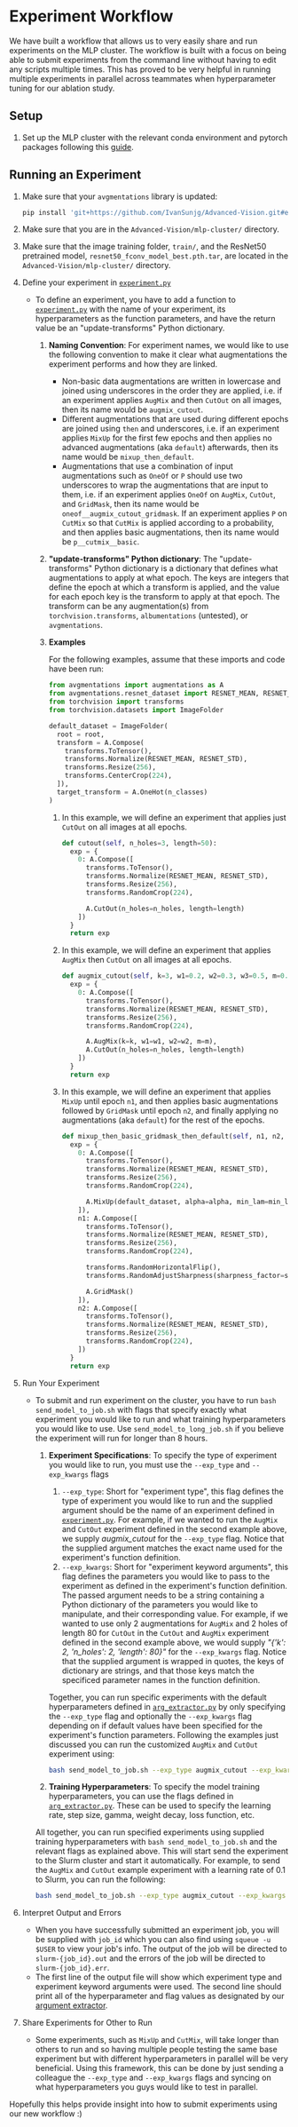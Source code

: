 # Experiment Workflow

We have built a workflow that allows us to very easily share and run experiments on the MLP cluster. The workflow is built with a focus on being able to submit experiments from the command line without having to edit any scripts multiple times. This has proved to be very helpful in running multiple experiments in parallel across teammates when hyperparameter tuning for our ablation study.

## Setup

1. Set up the MLP cluster with the relevant conda environment and pytorch packages following this [guide](mlp_cluster_guide.md).

## Running an Experiment

1. Make sure that your `avgmentations` library is updated:

    ```sh
    pip install 'git+https://github.com/IvanSunjg/Advanced-Vision.git#egg=avgmentations&subdirectory=avgmentations'
    ```

2. Make sure that you are in the `Advanced-Vision/mlp-cluster/` directory.
3. Make sure that the image training folder, `train/`, and the ResNet50 pretrained model, `resnet50_fconv_model_best.pth.tar`, are located in the `Advanced-Vision/mlp-cluster/` directory.
4. Define your experiment in [`experiment.py`](experiment.py)
    * To define an experiment, you have to add a function to [`experiment.py`](experiment.py) with the name of your experiment, its hyperparameters as the function parameters, and have the return value be an "update-transforms" Python dictionary.
        1. **Naming Convention**: For experiment names, we would like to use the following convention to make it clear what augmentations the experiment performs and how they are linked.
            * Non-basic data augmentations are written in lowercase and joined using underscores in the order they are applied, i.e. if an experiment applies `AugMix` and then `CutOut` on all images, then its name would be `augmix_cutout`.
            * Different augmentations that are used during different epochs are joined using `then` and underscores, i.e. if an experiment applies `MixUp` for the first few epochs and then applies no advanced augmentations (aka `default`) afterwards, then its name would be `mixup_then_default`.
            * Augmentations that use a combination of input augmentations such as `OneOf` or `P` should use two underscores to wrap the augmentations that are input to them, i.e. if an experiment applies `OneOf` on `AugMix`, `CutOut`, and `GridMask`, then its name would be `oneof__augmix_cutout_gridmask`. If an experiment applies `P` on `CutMix` so that `CutMix` is applied according to a probability, and then applies basic augmentations, then its name would be `p__cutmix__basic`.
        2. **"update-transforms" Python dictionary**: The "update-transforms" Python dictionary is a dictionary that defines what augmentations to apply at what epoch. The keys are integers that define the epoch at which a transform is applied, and the value for each epoch key is the transform to apply at that epoch. The transform can be any augmentation(s) from `torchvision.transforms`, `albumentations` (untested), or `avgmentations`.
        3. **Examples**

            For the following examples, assume that these imports and code have been run:

            ```python
            from avgmentations import augmentations as A
            from avgmentations.resnet_dataset import RESNET_MEAN, RESNET_STD
            from torchvision import transforms
            from torchvision.datasets import ImageFolder

            default_dataset = ImageFolder(
              root = root,
              transform = A.Compose(
                transforms.ToTensor(),
                transforms.Normalize(RESNET_MEAN, RESNET_STD),
                transforms.Resize(256),
                transforms.CenterCrop(224),
              ]),
              target_transform = A.OneHot(n_classes)
            )
            ```

            1. In this example, we will define an experiment that applies just `CutOut` on all images at all epochs.

                ```python
                def cutout(self, n_holes=3, length=50):
                  exp = {
                    0: A.Compose([
                      transforms.ToTensor(),
                      transforms.Normalize(RESNET_MEAN, RESNET_STD),
                      transforms.Resize(256),
                      transforms.RandomCrop(224),

                      A.CutOut(n_holes=n_holes, length=length)
                    ])
                  }
                  return exp
                ```

            2. In this example, we will define an experiment that applies `AugMix` then `CutOut` on all images at all epochs.

                ```python
                def augmix_cutout(self, k=3, w1=0.2, w2=0.3, w3=0.5, m=0.2, n_holes=3, length=50):
                  exp = {
                    0: A.Compose([
                      transforms.ToTensor(),
                      transforms.Normalize(RESNET_MEAN, RESNET_STD),
                      transforms.Resize(256),
                      transforms.RandomCrop(224),

                      A.AugMix(k=k, w1=w1, w2=w2, m=m),
                      A.CutOut(n_holes=n_holes, length=length)
                    ])
                  }
                  return exp
                ```

            3. In this example, we will define an experiment that applies `MixUp` until epoch `n1`, and then applies basic augmentations followed by `GridMask` until epoch `n2`, and finally applying no augmentations (aka `default`) for the rest of the epochs.

                ```python
                def mixup_then_basic_gridmask_then_default(self, n1, n2, alpha=1.0, min_lam=0, max_lam=1, sharpness_factor=2):
                  exp = {
                    0: A.Compose([
                      transforms.ToTensor(),
                      transforms.Normalize(RESNET_MEAN, RESNET_STD),
                      transforms.Resize(256),
                      transforms.RandomCrop(224),

                      A.MixUp(default_dataset, alpha=alpha, min_lam=min_lam, max_lam=max_lam)
                    ]),
                    n1: A.Compose([
                      transforms.ToTensor(),
                      transforms.Normalize(RESNET_MEAN, RESNET_STD),
                      transforms.Resize(256),
                      transforms.RandomCrop(224),

                      transforms.RandomHorizontalFlip(),
                      transforms.RandomAdjustSharpness(sharpness_factor=sharpness_factor),

                      A.GridMask()
                    ]),
                    n2: A.Compose([
                      transforms.ToTensor(),
                      transforms.Normalize(RESNET_MEAN, RESNET_STD),
                      transforms.Resize(256),
                      transforms.RandomCrop(224),
                    ])
                  }
                  return exp
                ```

5. Run Your Experiment
    * To submit and run experiment on the cluster, you have to run `bash send_model_to_job.sh` with flags that specify exactly what experiment you would like to run and what training hyperparameters you would like to use. Use `send_model_to_long_job.sh` if you believe the experiment will run for longer than 8 hours.
        1. **Experiment Specifications**: To specify the type of experiment you would like to run, you must use the `--exp_type` and `--exp_kwargs` flags
            1. `--exp_type`: Short for "experiment type", this flag defines the type of experiment you would like to run and the supplied argument should be the name of an experiment defined in [`experiment.py`](experiment.py). For example, if we wanted to run the `AugMix` and `CutOut` experiment defined in the second example above, we supply *augmix_cutout* for the `--exp_type` flag. Notice that the supplied argument matches the exact name used for the experiment's function definition.
            2. `--exp_kwargs`: Short for "experiment keyword arguments", this flag defines the parameters you would like to pass to the experiment as defined in the experiment's function definition. The passed argument needs to be a string containing a Python dictionary of the parameters you would like to manipulate, and their corresponding value. For example, if we wanted to use only 2 augmentations for `AugMix` and 2 holes of length 80 for `CutOut` in the `CutOut` and `AugMix` experiment defined in the second example above, we would supply *"{'k': 2, 'n_holes': 2, 'length': 80}"* for the `--exp_kwargs` flag. Notice that the supplied argument is wrapped in quotes, the keys of dictionary are strings, and that those keys match the specificed parameter names in the function definition.

            Together, you can run specific experiments with the default hyperparameters defined in [`arg_extractor.py`](arg_extractor.py) by only specifying the `--exp_type` flag and optionally the `--exp_kwargs` flag depending on if default values have been specified for the experiment's function parameters. Following the examples just discussed you can run the customized `AugMix` and `CutOut` experiment using:

            ```bash
            bash send_model_to_job.sh --exp_type augmix_cutout --exp_kwargs "{'k': 2, 'n_holes': 2, 'length': 80}"
            ```

        2. **Training Hyperparameters**: To specify the model training hyperparameters, you can use the flags defined in [`arg_extractor.py`](arg_extractor.py). These can be used to specify the learning rate, step size, gamma, weight decay, loss function, etc.

        All together, you can run specified experiments using supplied training hyperparameters with `bash send_model_to_job.sh` and the relevant flags as explained above. This will start send the experiment to the Slurm cluster and start it automatically. For example, to send the `AugMix` and `CutOut` example experiment with a learning rate of 0.1 to Slurm, you can run the following:

        ```bash
        bash send_model_to_job.sh --exp_type augmix_cutout --exp_kwargs "{'k': 2, 'n_holes': 2, 'length': 80}" --lr 0.1
        ```

6. Interpret Output and Errors
    * When you have successfully submitted an experiment job, you will be supplied with `job_id` which you can also find using `squeue -u $USER` to view your job's info. The output of the job will be directed to `slurm-{job_id}.out` and the errors of the job will be directed to `slurm-{job_id}.err`.
    * The first line of the output file will show which experiment type and experiment keyword arguments were used. The second line should print all of the hyperparameter and flag values as designated by our [argument extractor](arg_extractor.py).
7. Share Experiments for Other to Run
    * Some experiments, such as `MixUp` and `CutMix`, will take longer than others to run and so having multiple people testing the same base experiment but with different hyperparameters in parallel will be very beneficial. Using this framework, this can be done by just sending a colleague the `--exp_type` and `--exp_kwargs` flags and syncing on what hyperparameters you guys would like to test in parallel.

Hopefully this helps provide insight into how to submit experiments using our new workflow :)
